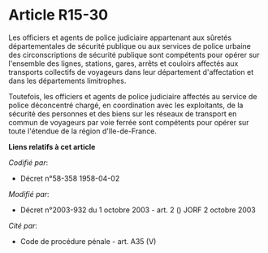 # Article R15-30

Les officiers et agents de police judiciaire appartenant aux sûretés départementales de sécurité publique ou aux services de
police urbaine des circonscriptions de sécurité publique sont compétents pour opérer sur l'ensemble des lignes, stations,
gares, arrêts et couloirs affectés aux transports collectifs de voyageurs dans leur département d'affectation et dans les
départements limitrophes.

Toutefois, les officiers et agents de police judiciaire affectés au service de police déconcentré chargé, en coordination
avec les exploitants, de la sécurité des personnes et des biens sur les réseaux de transport en commun de voyageurs par voie
ferrée sont compétents pour opérer sur toute l'étendue de la région d'Ile-de-France.

**Liens relatifs à cet article**

_Codifié par_:

  - Décret n°58-358 1958-04-02

_Modifié par_:

  - Décret n°2003-932 du 1 octobre 2003 - art. 2 () JORF 2 octobre 2003

_Cité par_:

  - Code de procédure pénale - art. A35 (V)
